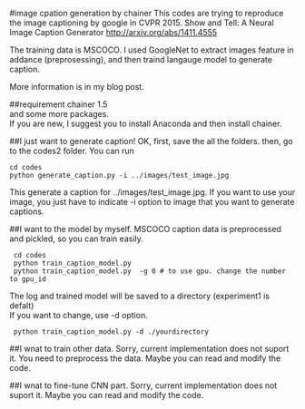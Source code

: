 #image cpation generation by chainer
This codes are trying to reproduce the image captioning by google in CVPR 2015.
Show and Tell: A Neural Image Caption Generator
http://arxiv.org/abs/1411.4555

The training data is MSCOCO. I used GoogleNet to extract  images feature in addance (preprosessing), and then traind langauge model to generate caption.  

More information is in my blog post. 

##requirement
chainer 1.5  
and some more packages.   
If you are new, I suggest you to install Anaconda and then install chainer.  

##I just want to generate caption!
OK, first, save the all the folders. then, go to the codes2 folder.
You can run 
```
cd codes
python generate_caption.py -i ../images/test_image.jpg
```
This generate a caption for ../images/test_image.jpg. If you want to use your image, you just have to indicate -i option to image that you want to generate captions. 

##I want to the model by myself.
MSCOCO caption data is preprocessed and pickled, so you can train easily.  
```
 cd codes
 python train_caption_model.py 
 python train_caption_model.py  -g 0 # to use gpu. change the number to gpu_id
```
The log and trained model will be saved to a directory (experiment1 is defalt)  
If you want to change, use -d option. 
```
 python train_caption_model.py -d ./yourdirectory
```


##I wnat to train other data.
Sorry, current implementation does not suport it. You need to preprocess the data. Maybe you can read and modify the code. 

##I wnat to fine-tune CNN part. 
Sorry, current implementation does not suport it. Maybe you can read and modify the code. 
